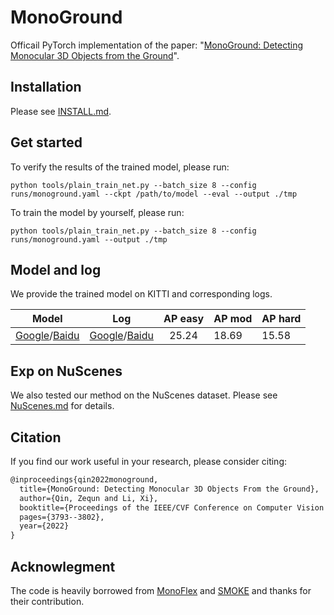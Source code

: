 # MonoGround
Officail PyTorch implementation of the paper: "[MonoGround: Detecting Monocular 3D Objects from the Ground](https://arxiv.org/abs/2206.07372)".


## Installation
Please see [INSTALL.md](./INSTALL.md).

## Get started
To verify the results of the trained model, please run:
```Shell
python tools/plain_train_net.py --batch_size 8 --config runs/monoground.yaml --ckpt /path/to/model --eval --output ./tmp
```

To train the model by yourself, please run:
```Shell
python tools/plain_train_net.py --batch_size 8 --config runs/monoground.yaml --output ./tmp
```

## Model and log
We provide the trained model on KITTI and corresponding logs.

| Model | Log | AP easy | AP mod | AP hard |
|:-----:|:---:|:-------:|---------|---------|
|   [Google](https://drive.google.com/file/d/1Cp36t6E9m6_8P-oXW2aJLmxSeot5FIOW/view?usp=sharing)/[Baidu](https://pan.baidu.com/s/12CI2J_GY0rDFUvkYaZcIlw?pwd=2chf)    |  [Google](https://drive.google.com/file/d/1EnyUaTarrUZbkPfmxrn5eIlfN2mYrWuw/view?usp=sharing)/[Baidu](https://pan.baidu.com/s/14oZfH8QJdymNyCxRtV9WWw?pwd=az78)   |  25.24    |   18.69   |   15.58   |

## Exp on NuScenes
We also tested our method on the NuScenes dataset. Please see [NuScenes.md](./NuScenes.md) for details.

## Citation

If you find our work useful in your research, please consider citing:

```latex
@inproceedings{qin2022monoground,
  title={MonoGround: Detecting Monocular 3D Objects From the Ground},
  author={Qin, Zequn and Li, Xi},
  booktitle={Proceedings of the IEEE/CVF Conference on Computer Vision and Pattern Recognition},
  pages={3793--3802},
  year={2022}
}
```

## Acknowlegment

The code is heavily borrowed from [MonoFlex](https://github.com/zhangyp15/MonoFlex) and [SMOKE](https://github.com/lzccccc/SMOKE) and thanks for their contribution.
